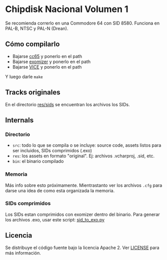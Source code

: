 # Chipdisk Nacional Volumen 1

Se recomienda correrlo en una Commodore 64 con SID 8580. Funciona en PAL-B, NTSC y PAL-N (Drean).

## Cómo compilarlo

- Bajarse [cc65](http://cc65.github.io/cc65/) y ponerlo en el path
- Bajarse [exomizer](http://hem.bredband.net/magli143/exo/) y ponerlo en el path
- Bajarse [VICE](http://vice-emu.sourceforge.net/) y ponerlo en el path

Y luego darle `make`

## Tracks originales

En el directorio [res/sids](res/sids) se encuentran los archivos los SIDs.

## Internals

### Directorio

- `src`: todo lo que se compila o se incluye: source code, assets listos para
  ser incluidos, SIDs comprimidos (.exo)
- `res`: los assets en formato "original". Ej: archivos .vcharproj, .sid, etc.
- `bin`: el binario compilado

### Memoria

Más info sobre esto próximamente. Mientrastanto ver los archivos `.cfg` para darse
una idea de como esta organizada la memoria.

### SIDs comprimidos

Los SIDs estan comprimidos con exomizer dentro del binario. Para generar los
archivos .exo, usar este script:
[sid_to_exo.py](https://github.com/ricardoquesada/c64-misc/blob/master/tools/sid_to_exo.py)


## Licencia

Se distribuye el código fuente bajo la licencia Apache 2.
Ver [LICENSE](LICENSE) para más información.
